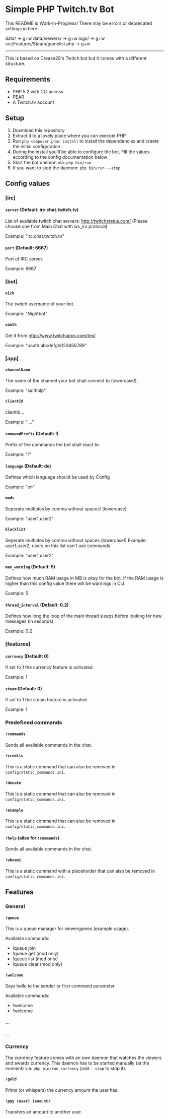 # Simple PHP Twitch.tv Bot

This README is Work-In-Progress! There may be errors or deprecated settings in here.


data/ -> g+w
data/viewers/ -> g+w
logs/ -> g+w
src/Features/Steam/gamelist.php -> g+w

----

This is based on Crease29's Twitch bot but it comes with a different structure.

## Requirements

- PHP 5.2 with CLI access
- PEAR
- A Twitch.tv account


## Setup

1. Download this repository
2. Extract it to a lovely place where you can execute PHP
3. Run ``php composer.phar install`` to install the dependencies and craete the initial configuration
4. During the install you'll be able to configure the bot. Fill the values according to the config documentation below
5. Start the bot daemon via: ``php bin/run``
6. If you want to stop the daemon: ``php bin/run --stop``

## Config values

### [irc]

#### `server` (Default: irc.chat.twitch.tv)

List of available twitch chat servers: http://twitchstatus.com/ (Please choose one from Main Chat with ws_irc protocol)

Example: "irc.chat.twitch.tv"


#### `port` (Default: 6667)

Port of IRC server.

Example: 6667

### [bot]

#### `nick`

The twitch username of your bot.

Example: "Nightbot"

#### `oauth`

Get it from http://www.twitchapps.com/tmi/ 

Example: "oauth:abcdefghi123456789"

### [app]

#### `channelName`

The name of the channel your bot shall connect to (lowercase!).

Example: "saitholp"

#### `clientId`

clientId....

Example: "...."

#### `commandPrefix` (Default: !)

Prefix of the commands the bot shall react to.

Example: "!"

#### `language` (Default: de)

Defines which language should be used by Config 

Example: "en"


#### `mods`

Seperate multiples by comma without spaces! (lowercase)

Example: "user1,user2"

#### `blacklist`

Seperate multiples by comma without spaces (lowercase!) Example: user1,user2; users on this list can't use commands

Example: "user1,user2"


#### `mem_warning` (Default: 5)

Defines how much RAM usage in MB is okay for the bot. If the RAM usage is higher than this config value there will be warnings in CLI.

Example: 5


#### `thread_interval` (Default: 0.2)

Defines how long the loop of the main thread sleeps before looking for new messages (in seconds).

Example: 0.2

### [features]

#### `currency` (Default: 0)

If set to 1 the currency feature is activated.

Example: 1

#### `steam` (Default: 0)

If set to 1 the steam feature is activated.

Example: 1


### Predefined commands

#### `!commands`

Sends all available commands in the chat.


#### `!credits`

This is a static command that can also be removed in ``config/static_commands.ini``.


#### `!donate`

This is a static command that can also be removed in ``config/static_commands.ini``.


#### `!example`

This is a static command that can also be removed in ``config/static_commands.ini``.


#### `!help` (alias for `!commands`)

Sends all available commands in the chat.

#### `!whoami`

This is a static command with a placeholder that can also be removed in ``config/static_commands.ini``.

## Features

### General

#### `!queue`

This is a queue manager for viewergames (example usage).

Available commands:

- !queue join <nick>
- !queue get <amount> (mod only)
- !queue list (mod only)
- !queue clear (mod only)


#### `!welcome`

Says hello to the sender or first command parameter.

Available commands:

- !welcome
- !welcome <nick>

#### ...
...

### Currency
The currency feature comes with an own daemon that watches the viewers and awards currency.
This daemon has to be started manually (at the moment) via: ``php bin/run currency`` (add ``--stop`` to stop it).


#### `!gold`

Prints (or whispers) the currency amount the user has.

#### `!pay (user) (amount)`

Transfers an amount to another user.